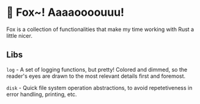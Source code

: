 # 🦊 Fox~! Aaaaoooouuu!

Fox is a collection of functionalities that make my time working with Rust a little nicer.

## Libs

`log` - A set of logging functions, but pretty! Colored and dimmed, so the reader's eyes are drawn to the most relevant details first and foremost.

`disk` - Quick file system operation abstractions, to avoid repetetiveness in error handling, printing, etc.

